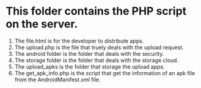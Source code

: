 This folder contains the PHP script on the server.  
============
1. The file.html is for the developer to distribute apps.  
2. The upload.php is the file that truely deals with the upload request.  
3. The android folder is the folder that deals with the security.  
4. The storage folder is the folder that deals with the storage cloud.  
5. The upload_apks is the folder that storage the upload apps.  
6. The get_apk_info.php is the script that get the information of an apk file from the AndroidManifest.xml file.
